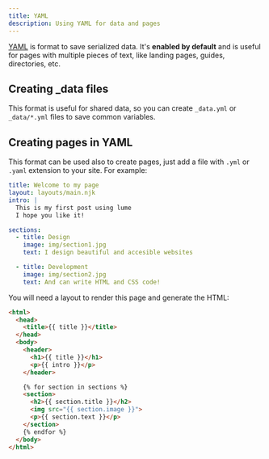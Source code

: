 ```yaml
---
title: YAML
description: Using YAML for data and pages
---
```


[YAML](https://en.wikipedia.org/wiki/YAML) is format to save serialized data.
It's **enabled by default** and is useful for pages with multiple pieces of
text, like landing pages, guides, directories, etc.

## Creating _data files

This format is useful for shared data, so you can create `_data.yml` or
`_data/*.yml` files to save common variables.

## Creating pages in YAML

This format can be used also to create pages, just add a file with `.yml` or
`.yaml` extension to your site. For example:

```yaml
title: Welcome to my page
layout: layouts/main.njk
intro: |
  This is my first post using lume
  I hope you like it!

sections:
  - title: Design
    image: img/section1.jpg
    text: I design beautiful and accesible websites

  - title: Development
    image: img/section2.jpg
    text: And can write HTML and CSS code!
```

You will need a layout to render this page and generate the HTML:

```html
<html>
  <head>
    <title>{{ title }}</title>
  </head>
  <body>
    <header>
      <h1>{{ title }}</h1>
      <p>{{ intro }}</p>
    </header>

    {% for section in sections %}
    <section>
      <h2>{{ section.title }}</h2>
      <img src="{{ section.image }}">
      <p>{{ section.text }}</p>
    </section>
    {% endfor %}
  </body>
</html>
```
